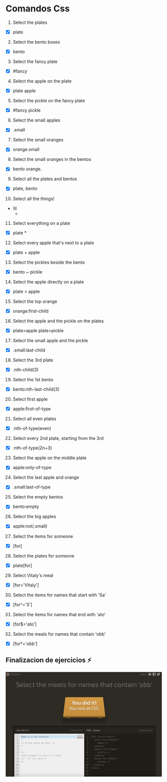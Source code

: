 # Comandos **Css**


1. Select the plates
- [x]  plate 
  

2. Select the bento boxes
- [x] bento

3. Select the fancy plate
- [x] #fancy

4. Select the apple on the plate
- [x] plate apple

5. Select the pickle on the fancy plate
- [x] #fancy pickle

6. Select the small apples
- [x] .small

7. Select the small oranges
- [x] orange.small

8. Select the small oranges in the bentos
- [x] bento orange.

9. Select all the plates and bentos
- [x] plate, bento

10. Select all the things!
- [x] *

11. Select everything on a plate
- [x] plate * 

12. Select every apple that's next to a plate
- [x] plate + apple

13. Select the pickles beside the bento
- [x] bento ~ pickle

14. Select the apple directly on a plate
- [x] plate > apple

15. Select the top orange
- [x] orange:first-child

16. Select the apple and the pickle on the plates

- [x] plate>apple plate>pickle

17. Select the small apple and the pickle
    
- [x] .small:last-child 

18. Select the 3rd plate
- [x]  :nth-child(3)

19. Select the 1st bento
- [x] bento:nth-last-child(3)

20. Select first apple
- [x]  apple:first-of-type

21. Select all even plates
- [x] :nth-of-type(even)
22. Select every 2nd plate, starting from the 3rd

- [x] :nth-of-type(2n+3)

23. Select the apple on the middle plate
- [x]  apple:only-of-type

24. Select the last apple and orange
    
- [x]  .small:last-of-type 

25. Select the empty bentos
- [x] bento:empty

26. Select the big apples
- [x] apple:not(.small) 

27. Select the items for someone
- [x] [for]
  

28. Select the plates for someone
- [x] plate[for]
  

29. Select Vitaly's meal
- [x] [for='Vitaly']

30. Select the items for names that start with 'Sa'
- [x] [for^='S']

31. Select the items for names that end with 'ato'
- [x]  [for$='ato']

32. Select the meals for names that contain 'obb'
- [x] [for*='obb']



## Finalizacion de ejercicios :zap: 
 ![Finalizacion de los ejercicios anteriores](./IMG/1.png)


